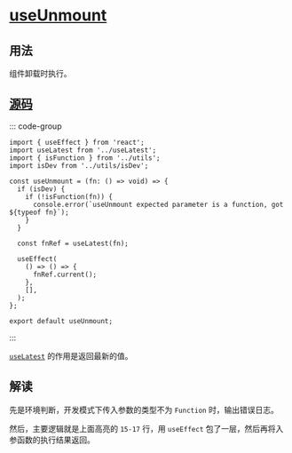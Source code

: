 # [useUnmount](https://ahooks.js.org/zh-CN/hooks/use-unmount#useunmount)

## 用法

组件卸载时执行。

<demo react="./useUnmount.tsx" />

## [源码](https://github.com/alibaba/hooks/blob/master/packages/hooks/src/useUnmount/index.ts)

::: code-group

<!-- prettier-ignore -->
```ts{15-20} [useUnMount.ts]
import { useEffect } from 'react';
import useLatest from '../useLatest';
import { isFunction } from '../utils';
import isDev from '../utils/isDev';

const useUnmount = (fn: () => void) => {
  if (isDev) {
    if (!isFunction(fn)) {
      console.error(`useUnmount expected parameter is a function, got ${typeof fn}`);
    }
  }

  const fnRef = useLatest(fn);

  useEffect(
    () => () => {
      fnRef.current();
    },
    [],
  );
};

export default useUnmount;
```

:::

[`useLatest`](/source/advanced/useLatest.md) 的作用是返回最新的值。

## 解读

先是环境判断，开发模式下传入参数的类型不为 `Function` 时，输出错误日志。

然后，主要逻辑就是上面高亮的 `15-17` 行，用 `useEffect` 包了一层，然后再将入参函数的执行结果返回。
